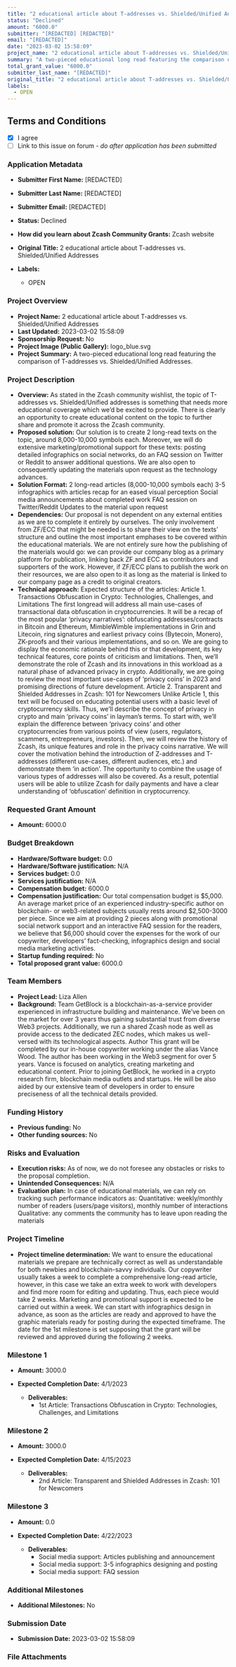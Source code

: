 ```yaml
---
title: "2 educational article about T-addresses vs. Shielded/Unified Addresses"
status: "Declined"
amount: "6000.0"
submitter: "[REDACTED] [REDACTED]"
email: "[REDACTED]"
date: "2023-03-02 15:58:09"
project_name: "2 educational article about T-addresses vs. Shielded/Unified Addresses"
summary: "A two-pieced educational long read featuring the comparison of T-addresses vs. Shielded/Unified Addresses."
total_grant_value: "6000.0"
submitter_last_name: "[REDACTED]"
original_title: "2 educational article about T-addresses vs. Shielded/Unified Addresses"
labels:
  - OPEN
---
```


## Terms and Conditions

- [X] I agree
- [ ] Link to this issue on forum - _do after application has been submitted_

### Application Metadata

- **Submitter First Name:**
  [REDACTED]
- **Submitter Last Name:**
  [REDACTED]
- **Submitter Email:**
  [REDACTED]
- **Status:**
  Declined
- **How did you learn about Zcash Community Grants:**
  Zcash website
- **Original Title:**
  2 educational article about T-addresses vs. Shielded/Unified Addresses

- **Labels:**
  - OPEN

### Project Overview

- **Project Name:**
  2 educational article about T-addresses vs. Shielded/Unified Addresses
- **Last Updated:**
  2023-03-02 15:58:09
- **Sponsorship Request:**
  No
- **Project Image (Public Gallery):**
  logo_blue.svg
- **Project Summary:**
  A two-pieced educational long read featuring the comparison of T-addresses vs. Shielded/Unified Addresses.

### Project Description

- **Overview:**
  As stated in the Zcash community wishlist, the topic of T-addresses vs. Shielded/Unified addresses is something that needs more educational coverage which we’d be excited to provide. There is clearly an opportunity to create educational content on the topic to further share and promote it across the Zcash community.
- **Proposed solution:**
  Our solution is to create 2 long-read texts on the topic, around 8,000-10,000 symbols each. Moreover, we will do extensive marketing/promotional support for these texts: posting detailed infographics on social networks, do an FAQ session on Twitter or Reddit to answer additional questions. We are also open to consequently updating the materials upon request as the technology advances.
- **Solution Format:**
  2 long-read articles (8,000-10,000 symbols each) 3-5 infographics with articles recap for an eased visual perception Social media announcements about completed work FAQ session on Twitter/Reddit Updates to the material upon request
- **Dependencies:**
  Our proposal is not dependent on any external entities as we are to complete it entirely by ourselves. The only involvement from ZF/ECC that might be needed is to share their view on the texts’ structure and outline the most important emphases to be covered within the educational materials. We are not entirely sure how the publishing of the materials would go: we can provide our company blog as a primary platform for publication, linking back ZF and ECC as contributors and supporters of the work. However, if ZF/ECC plans to publish the work on their resources, we are also open to it as long as the material is linked to our company page as a credit to original creators.
- **Technical approach:**
  Expected structure of the articles:
   Article 1. Transactions Obfuscation in Crypto: Technologies, Challenges, and Limitations The first longread will address all main use-cases of transactional data obfuscation in cryptocurrencies. It will be a recap of the most popular ‘privacy narratives’: obfuscating addresses/contracts in Bitcoin and Ethereum, MimbleWimble implementations in Grin and Litecoin, ring signatures and earliest privacy coins (Bytecoin, Monero), ZK-proofs and their various implementations, and so on. We are going to display the economic rationale behind this or that development, its key technical features, core points of criticism and limitations. Then, we’ll demonstrate the role of Zcash and its innovations in this workload as a natural phase of advanced privacy in crypto. Additionally, we are going to review the most important use-cases of ‘privacy coins’ in 2023 and promising directions of future development. Article 2. Transparent and Shielded Addresses in Zcash: 101 for Newcomers Unlike Article 1, this text will be focused on educating potential users with a basic level of cryptocurrency skills. Thus, we’ll describe the concept of privacy in crypto and main ‘privacy coins’ in layman’s terms. To start with, we’ll explain the difference between ‘privacy coins’ and other cryptocurrencies from various points of view (users, regulators, scammers, entrepreneurs, investors). Then, we will review the history of Zcash, its unique features and role in the privacy coins narrative. We will cover the motivation behind the introduction of Z-addresses and T-addresses (different use-cases, different audiences, etc.) and demonstrate them ‘in action’. The opportunity to combine the usage of various types of addresses will also be covered. As a result, potential users will be able to utilize Zcash for daily payments and have a clear understanding of ‘obfuscation’ definition in cryptocurrency.

### Requested Grant Amount

- **Amount:**
  6000.0

### Budget Breakdown

- **Hardware/Software budget:**
  0.0
- **Hardware/Software justification:**
  N/A
- **Services budget:**
  0.0
- **Services justification:**
  N/A
- **Compensation budget:**
  6000.0
- **Compensation justification:**
  Our total compensation budget is $5,000. An average market price of an experienced industry-specific author on blockchain- or web3-related subjects usually rests around $2,500-3000 per piece. Since we aim at providing 2 pieces along with promotional social network support and an interactive FAQ session for the readers, we believe that $6,000 should cover the expenses for the work of our copywriter, developers’ fact-checking, infographics design and social media marketing activities.
- **Startup funding required:**
  No
- **Total proposed grant value:**
  6000.0

### Team Members

- **Project Lead:**
  Liza Allen
- **Background:**
  Team GetBlock is a blockchain-as-a-service provider experienced in infrastructure building and maintenance. We’ve been on the market for over 3 years thus gaining substantial trust from diverse Web3 projects. Additionally, we run a shared Zcash node as well as provide access to the dedicated ZEC nodes, which makes us well-versed with its technological aspects. Author This grant will be completed by our in-house copywriter working under the alias Vance Wood. The author has been working in the Web3 segment for over 5 years. Vance is focused on analytics, creating marketing and educational content. Prior to joining GetBlock, he worked in a crypto research firm, blockchain media outlets and startups. He will be also aided by our extensive team of developers in order to ensure preciseness of all the technical details provided.

### Funding History

- **Previous funding:**
  No
- **Other funding sources:**
  No

### Risks and Evaluation

- **Execution risks:**
  As of now, we do not foresee any obstacles or risks to the proposal completion.
- **Unintended Consequences:**
  N/A
- **Evaluation plan:**
  In case of educational materials, we can rely on tracking such performance indicators as: Quantitative: weekly/monthly number of readers (users/page visitors), monthly number of interactions Qualitative: any comments the community has to leave upon reading the materials

### Project Timeline

- **Project timeline determination:**
  We want to ensure the educational materials we prepare are technically correct as well as understandable for both newbies and blockchain-savvy individuals. Our copywriter usually takes a week to complete a comprehensive long-read article, however, in this case we take an extra week to work with developers and find more room for editing and updating. Thus, each piece would take 2 weeks. Marketing and promotional support is expected to be carried out within a week. We can start with infographics design in advance, as soon as the articles are ready and approved to have the graphic materials ready for posting during the expected timeframe. The date for the 1st milestone is set supposing that the grant will be reviewed and approved during the following 2 weeks.

### Milestone 1

- **Amount:**
  3000.0
- **Expected Completion Date:**
  4/1/2023

  - **Deliverables:**
    - 1st Article:  Transactions Obfuscation in Crypto: Technologies, Challenges, and Limitations

### Milestone 2

- **Amount:**
  3000.0
- **Expected Completion Date:**
  4/15/2023

  - **Deliverables:**
    - 2nd Article: Transparent and Shielded Addresses in Zcash: 101 for Newcomers

### Milestone 3

- **Amount:**
  0.0
- **Expected Completion Date:**
  4/22/2023

  - **Deliverables:**
    - Social media support: Articles publishing and announcement
    - Social media support: 3-5 infographics designing and posting
    - Social media support: FAQ session

### Additional Milestones

- **Additional Milestones:**
  No

### Submission Date

- **Submission Date:**
  2023-03-02 15:58:09

### File Attachments


